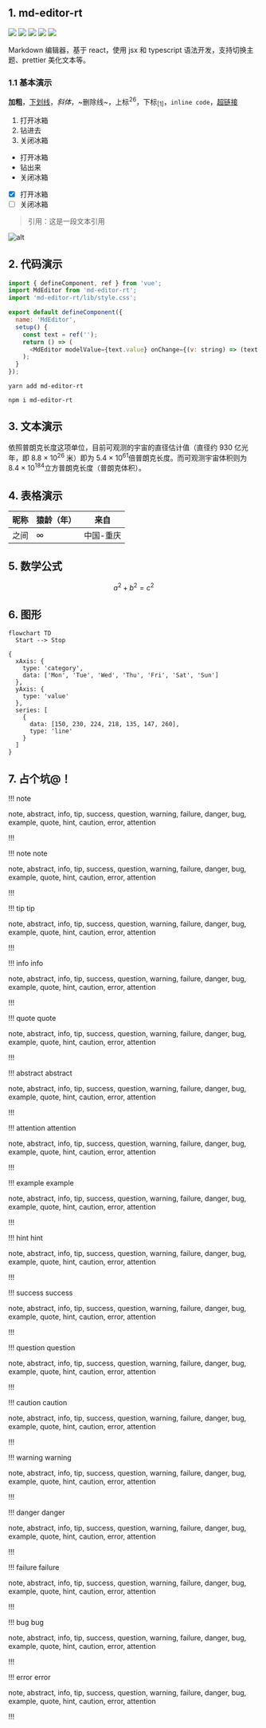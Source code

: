 ## 1. md-editor-rt

![](https://img.shields.io/github/package-json/v/imzbf/md-editor-rt) ![](https://img.shields.io/npm/dm/md-editor-rt) ![](https://img.shields.io/bundlephobia/min/md-editor-rt) ![](https://img.shields.io/github/license/imzbf/md-editor-rt) ![](https://img.shields.io/badge/ssr-%3E1.6.0-brightgreen)

Markdown 编辑器，基于 react，使用 jsx 和 typescript 语法开发，支持切换主题、prettier 美化文本等。

### 1.1 基本演示

**加粗**，<u>下划线</u>，_斜体_，~删除线~，上标<sup>26</sup>，下标<sub>[1]</sub>，`inline code`，[超链接](https://github.com/imzbf)

1. 打开冰箱
2. 钻进去
3. 关闭冰箱

- 打开冰箱
- 钻出来
- 关闭冰箱

- [x] 打开冰箱
- [ ] 关闭冰箱

> 引用：这是一段文本引用

![alt](https://imzbf.github.io/md-editor-v3/imgs/preview-light.png 'title')

## 2. 代码演示

```js
import { defineComponent, ref } from 'vue';
import MdEditor from 'md-editor-rt';
import 'md-editor-rt/lib/style.css';

export default defineComponent({
  name: 'MdEditor',
  setup() {
    const text = ref('');
    return () => (
      <MdEditor modelValue={text.value} onChange={(v: string) => (text.value = v)} />
    );
  }
});
```

```shell [install:yarn]
yarn add md-editor-rt
```

```shell [install:npm]
npm i md-editor-rt
```

## 3. 文本演示

依照普朗克长度这项单位，目前可观测的宇宙的直径估计值（直径约 930 亿光年，即 8.8 × 10<sup>26</sup> 米）即为 5.4 × 10<sup>61</sup>倍普朗克长度。而可观测宇宙体积则为 8.4 × 10<sup>184</sup>立方普朗克长度（普朗克体积）。

## 4. 表格演示

| 昵称 | 猿龄（年） | 来自      |
| ---- | ---------- | --------- |
| 之间 | ∞          | 中国-重庆 |

## 5. 数学公式

$$
\begin{equation}
a^2+b^2=c^2
\end{equation}
$$

## 6. 图形

```mermaid
flowchart TD
  Start --> Stop
```

```echarts
{
  xAxis: {
    type: 'category',
    data: ['Mon', 'Tue', 'Wed', 'Thu', 'Fri', 'Sat', 'Sun']
  },
  yAxis: {
    type: 'value'
  },
  series: [
    {
      data: [150, 230, 224, 218, 135, 147, 260],
      type: 'line'
    }
  ]
}
```

## 7. 占个坑@！

!!! note

note, abstract, info, tip, success, question, warning, failure, danger, bug, example, quote, hint, caution, error, attention

!!!

!!! note note

note, abstract, info, tip, success, question, warning, failure, danger, bug, example, quote, hint, caution, error, attention

!!!

!!! tip tip

note, abstract, info, tip, success, question, warning, failure, danger, bug, example, quote, hint, caution, error, attention

!!!

!!! info info

note, abstract, info, tip, success, question, warning, failure, danger, bug, example, quote, hint, caution, error, attention

!!!

!!! quote quote

note, abstract, info, tip, success, question, warning, failure, danger, bug, example, quote, hint, caution, error, attention

!!!

!!! abstract abstract

note, abstract, info, tip, success, question, warning, failure, danger, bug, example, quote, hint, caution, error, attention

!!!

!!! attention attention

note, abstract, info, tip, success, question, warning, failure, danger, bug, example, quote, hint, caution, error, attention

!!!

!!! example example

note, abstract, info, tip, success, question, warning, failure, danger, bug, example, quote, hint, caution, error, attention

!!!

!!! hint hint

note, abstract, info, tip, success, question, warning, failure, danger, bug, example, quote, hint, caution, error, attention

!!!

!!! success success

note, abstract, info, tip, success, question, warning, failure, danger, bug, example, quote, hint, caution, error, attention

!!!

!!! question question

note, abstract, info, tip, success, question, warning, failure, danger, bug, example, quote, hint, caution, error, attention

!!!

!!! caution caution

note, abstract, info, tip, success, question, warning, failure, danger, bug, example, quote, hint, caution, error, attention

!!!

!!! warning warning

note, abstract, info, tip, success, question, warning, failure, danger, bug, example, quote, hint, caution, error, attention

!!!

!!! danger danger

note, abstract, info, tip, success, question, warning, failure, danger, bug, example, quote, hint, caution, error, attention

!!!

!!! failure failure

note, abstract, info, tip, success, question, warning, failure, danger, bug, example, quote, hint, caution, error, attention

!!!

!!! bug bug

note, abstract, info, tip, success, question, warning, failure, danger, bug, example, quote, hint, caution, error, attention

!!!

!!! error error

note, abstract, info, tip, success, question, warning, failure, danger, bug, example, quote, hint, caution, error, attention

!!!
